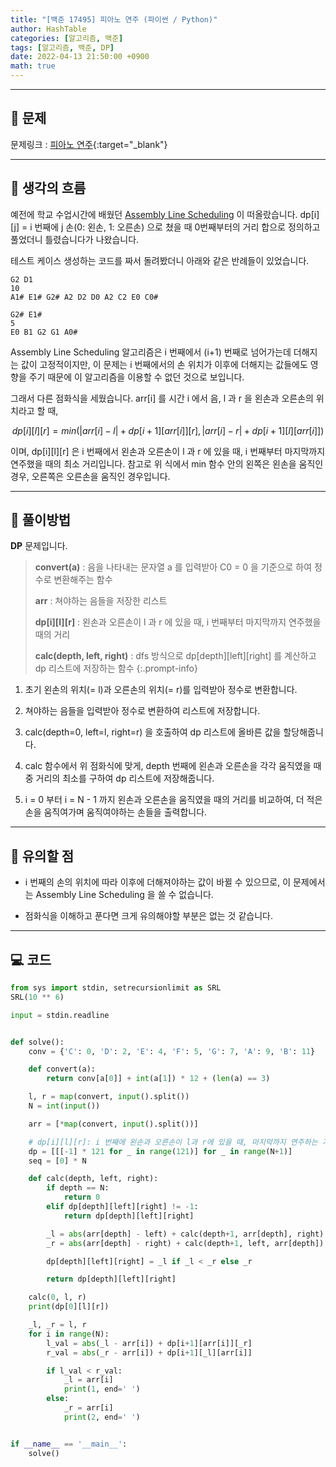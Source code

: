 ```yaml
---
title: "[백준 17495] 피아노 연주 (파이썬 / Python)"
author: HashTable
categories: [알고리즘, 백준]
tags: [알고리즘, 백준, DP]
date: 2022-04-13 21:50:00 +0900
math: true
---
```


---
## 📑 문제

문제링크 : [피아노 연주](https://www.acmicpc.net/problem/17495){:target="_blank"}

---
## 🤔 생각의 흐름

예전에 학교 수업시간에 배웠던 [Assembly Line Scheduling](https://iq.opengenus.org/assembly-line-scheduling-dp/) 이 떠올랐습니다.
dp[i][j] = i 번째에 j 손(0: 왼손, 1: 오른손) 으로 쳤을 때 0번째부터의 거리 합으로 정의하고 풀었더니 틀렸습니다가 나왔습니다.

테스트 케이스 생성하는 코드를 짜서 돌려봤더니 아래와 같은 반례들이 있었습니다.
```text
G2 D1
10
A1# E1# G2# A2 D2 D0 A2 C2 E0 C0#

G2# E1#
5
E0 B1 G2 G1 A0#
```

Assembly Line Scheduling 알고리즘은 i 번째에서 (i+1) 번째로 넘어가는데 더해지는 값이 고정적이지만,
이 문제는 i 번째에서의 손 위치가 이후에 더해지는 값들에도 영향을 주기 때문에 이 알고리즘을 이용할 수 없던 것으로 보입니다.

그래서 다른 점화식을 세웠습니다. arr[i] 를 시간 i 에서 음, l 과 r 을 왼손과 오른손의 위치라고 할 때,

$$dp[i][l][r] = min(|arr[i] - l| + dp[i+1][arr[i]][r], |arr[i] - r| + dp[i+1][l][arr[i]])$$

이며, dp[i][l][r] 은 i 번째에서 왼손과 오른손이 l 과 r 에 있을 때, i 번째부터 마지막까지 연주했을 때의 최소 거리입니다.
참고로 위 식에서 min 함수 안의 왼쪽은 왼손을 움직인 경우, 오른쪽은 오른손을 움직인 경우입니다.

---

## 🎯 풀이방법

**DP** 문제입니다.

> **convert(a)** : 음을 나타내는 문자열 a 를 입력받아 C0 = 0 을 기준으로 하여 정수로 변환해주는 함수
>
> **arr** : 쳐야하는 음들을 저장한 리스트
>
> **dp[i][l][r]** : 왼손과 오른손이 l 과 r 에 있을 때, i 번째부터 마지막까지 연주했을 때의 거리
>
> **calc(depth, left, right)** : dfs 방식으로 dp[depth][left][right] 를 계산하고 dp 리스트에 저장하는 함수
{:.prompt-info}

1. 초기 왼손의 위치(= l)과 오른손의 위치(= r)를 입력받아 정수로 변환합니다.

2. 쳐야하는 음들을 입력받아 정수로 변환하여 리스트에 저장합니다.

3. calc(depth=0, left=l, right=r) 을 호출하여 dp 리스트에 올바른 값을 할당해줍니다.

4. calc 함수에서 위 점화식에 맞게, depth 번째에 왼손과 오른손을 각각 움직였을 때 중 거리의 최소를 구하여 dp
리스트에 저장해줍니다.

5. i = 0 부터 i = N - 1 까지 왼손과 오른손을 움직였을 때의 거리를 비교하여, 더 적은 손을 움직여가며 움직여야하는 손들을 출력합니다.

---
## 🔎 유의할 점

* i 번째의 손의 위치에 따라 이후에 더해져야하는 값이 바뀔 수 있으므로, 이 문제에서는 Assembly Line Scheduling 을 쓸 수 없습니다.

* 점화식을 이해하고 푼다면 크게 유의해야할 부분은 없는 것 같습니다.

---

## 💻 코드

```python
from sys import stdin, setrecursionlimit as SRL
SRL(10 ** 6)

input = stdin.readline


def solve():
    conv = {'C': 0, 'D': 2, 'E': 4, 'F': 5, 'G': 7, 'A': 9, 'B': 11}

    def convert(a):
        return conv[a[0]] + int(a[1]) * 12 + (len(a) == 3)

    l, r = map(convert, input().split())
    N = int(input())

    arr = [*map(convert, input().split())]

    # dp[i][l][r]: i 번째에 왼손과 오른손이 l과 r에 있을 때, 마지막까지 연주하는 거리
    dp = [[[-1] * 121 for _ in range(121)] for _ in range(N+1)]
    seq = [0] * N

    def calc(depth, left, right):
        if depth == N:
            return 0
        elif dp[depth][left][right] != -1:
            return dp[depth][left][right]

        _l = abs(arr[depth] - left) + calc(depth+1, arr[depth], right)
        _r = abs(arr[depth] - right) + calc(depth+1, left, arr[depth])

        dp[depth][left][right] = _l if _l < _r else _r

        return dp[depth][left][right]

    calc(0, l, r)
    print(dp[0][l][r])

    _l, _r = l, r
    for i in range(N):
        l_val = abs(_l - arr[i]) + dp[i+1][arr[i]][_r]
        r_val = abs(_r - arr[i]) + dp[i+1][_l][arr[i]]

        if l_val < r_val:
            _l = arr[i]
            print(1, end=' ')
        else:
            _r = arr[i]
            print(2, end=' ')


if __name__ == '__main__':
    solve()
```
